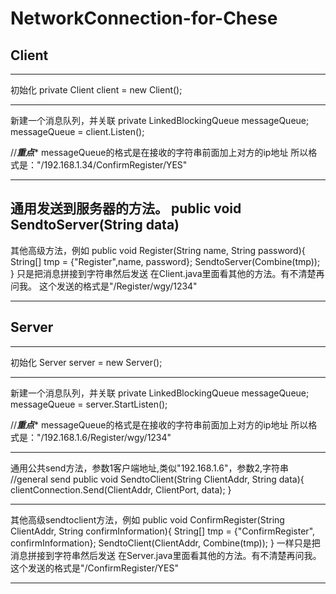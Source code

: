 # NetworkConnection-for-Chese


Client
---------------------------------------------------------------------------

---------------------------
初始化
    private Client client = new Client();


---------------------------
新建一个消息队列，并关联
    private LinkedBlockingQueue<String> messageQueue;
	messageQueue = client.Listen();

//*****重点******
messageQueue的格式是在接收的字符串前面加上对方的ip地址
所以格式是："/192.168.1.34/ConfirmRegister/YES"

---------------------------
通用发送到服务器的方法。
public void SendtoServer(String data)
---------------------------
其他高级方法，例如
    public void Register(String name, String password){
        String[] tmp = {"Register",name, password};
        SendtoServer(Combine(tmp));
    }
只是把消息拼接到字符串然后发送
在Client.java里面看其他的方法。有不清楚再问我。
这个发送的格式是"/Register/wgy/1234"

----------------------------------------------------------------------------


Server
----------------------------------------------------------------------------

------------------------------
初始化
Server server = new Server();


------------------------------	
新建一个消息队列，并关联
    private LinkedBlockingQueue<String> messageQueue;
	messageQueue = server.StartListen();

//*****重点******
messageQueue的格式是在接收的字符串前面加上对方的ip地址
所以格式是："/192.168.1.6/Register/wgy/1234"

------------------------------
通用公共send方法，参数1客户端地址,类似"192.168.1.6"，参数2,字符串
    //general send
    public void SendtoClient(String ClientAddr, String data){
        clientConnection.Send(ClientAddr, ClientPort, data);
    }

------------------------------
其他高级sendtoclient方法，例如
    public void ConfirmRegister(String ClientAddr, String confirmInformation){
        String[] tmp = {"ConfirmRegister", confirmInformation};
        SendtoClient(ClientAddr, Combine(tmp));
    }
一样只是把消息拼接到字符串然后发送
在Server.java里面看其他的方法。有不清楚再问我。
这个发送的格式是"/ConfirmRegister/YES"


----------------------------------------------------------------------------
